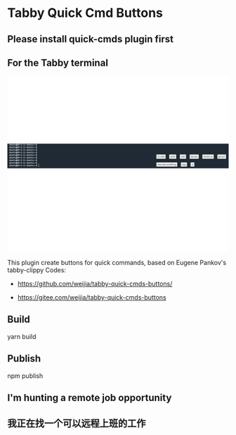# Tabby Quick Cmd Buttons

## Please install quick-cmds plugin first

## For the Tabby terminal

![Screenshot](./screenshot.png)

This plugin create buttons for quick commands, based on Eugene Pankov's tabby-clippy
Codes:

* <https://github.com/weijia/tabby-quick-cmds-buttons/>

* <https://gitee.com/weijia/tabby-quick-cmds-buttons>

## Build

yarn build

## Publish

npm publish

## I'm hunting a remote job opportunity

## 我正在找一个可以远程上班的工作

